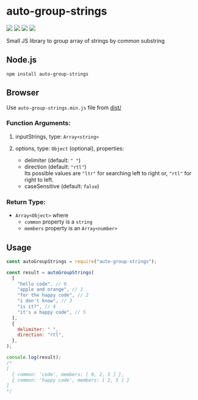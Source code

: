 # auto-group-strings

[![](https://github.com/arafathusayn/auto-group-strings-js/workflows/test/badge.svg)](https://github.com/arafathusayn/auto-group-strings-js/actions?query=workflow%3Atest) [![](https://img.shields.io/codecov/c/github/arafathusayn/auto-group-strings-js/master)](https://codecov.io/github/arafathusayn/auto-group-strings-js?branch=master) [![](https://snyk.io/test/github/arafathusayn/auto-group-strings-js/badge.svg)](https://snyk.io/test/github/arafathusayn/auto-group-strings-js) [![](https://img.shields.io/node/v/auto-group-strings?label=node.js+version)](https://nodejs.org)

Small JS library to group array of strings by common substring

## Node.js

`npm install auto-group-strings`

## Browser

Use `auto-group-strings.min.js` file from [dist/](dist/)

### Function Arguments:

1. inputStrings, type: `Array<string>`

2. options, type: `Object` (optional), properties:
    - delimiter (default: `" "`)
    - direction (default: `"rtl"`)
      <br>
      Its possible values are `"ltr"` for searching left to right or, `"rtl"` for right to left.
    - caseSensitive (default: `false`)

### Return Type:

- `Array<Object>` where
    - `common` property is a `string`
    - `members` property is an `Array<number>`

## Usage

```js
const autoGroupStrings = require("auto-group-strings");

const result = autoGroupStrings(
  [
    "hello code", // 0
    "apple and orange", // 1
    "for the happy code", // 2
    "i don't know", // 3
    "is it?", // 4
    "it's a happy code", // 5
  ],
  {
    delimiter: " ",
    direction: "rtl",
  },
);

console.log(result);
/*
[
  { common: 'code', members: [ 0, 2, 5 ] },
  { common: 'happy code', members: [ 2, 5 ] }
]
*/
```
